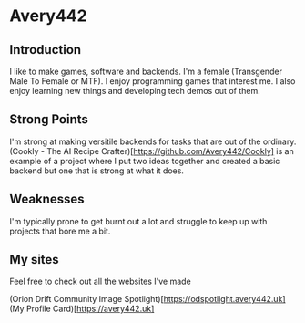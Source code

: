 # Avery442

## Introduction

I like to make games, software and backends. I'm a female (Transgender Male To Female or MTF). I enjoy programming games that interest me. I also enjoy learning new things and developing tech demos out of them.

## Strong Points

I'm strong at making versitile backends for tasks that are out of the ordinary. (Cookly - The AI Recipe Crafter)[https://github.com/Avery442/Cookly] is an example of a project where I put two ideas together and created a basic backend but one that is strong at what it does.

## Weaknesses

I'm typically prone to get burnt out a lot and struggle to keep up with projects that bore me a bit.

## My sites

Feel free to check out all the websites I've made

(Orion Drift Community Image Spotlight)[https://odspotlight.avery442.uk]
(My Profile Card)[https://avery442.uk]
